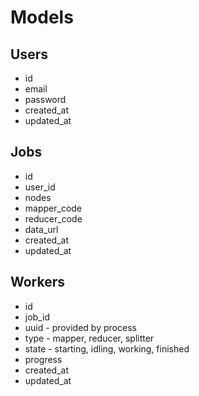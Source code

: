 
# Models

## Users

* id
* email
* password
* created_at
* updated_at

## Jobs

* id
* user_id
* nodes
* mapper_code
* reducer_code
* data_url
* created_at
* updated_at

## Workers

* id
* job_id
* uuid - provided by process
* type - mapper, reducer, splitter
* state - starting, idling, working, finished
* progress
* created_at
* updated_at

